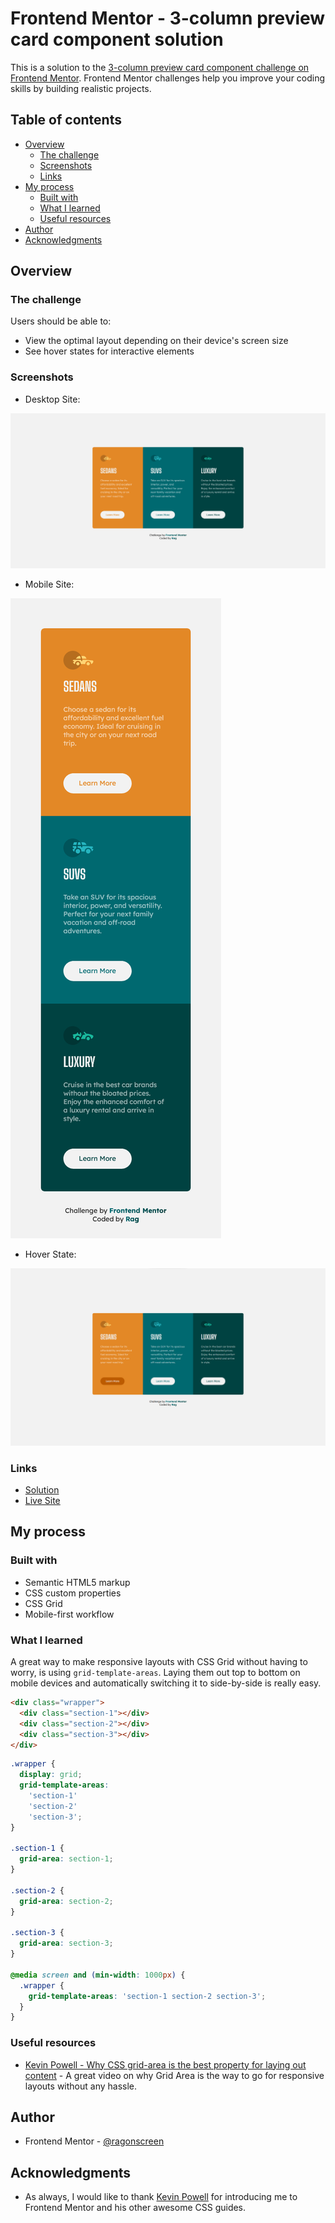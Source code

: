 # Frontend Mentor - 3-column preview card component solution

This is a solution to the [3-column preview card component challenge on Frontend Mentor](https://www.frontendmentor.io/challenges/3column-preview-card-component-pH92eAR2-). Frontend Mentor challenges help you improve your coding skills by building realistic projects. 

## Table of contents

- [Overview](#overview)
  - [The challenge](#the-challenge)
  - [Screenshots](#screenshots)
  - [Links](#links)
- [My process](#my-process)
  - [Built with](#built-with)
  - [What I learned](#what-i-learned)
  - [Useful resources](#useful-resources)
- [Author](#author)
- [Acknowledgments](#acknowledgments)

## Overview

### The challenge

Users should be able to:

- View the optimal layout depending on their device's screen size
- See hover states for interactive elements

### Screenshots

- Desktop Site:

![desktop site preview](./images/site-preview-desktop.png)

- Mobile Site:

![mobile site preview](./images/site-preview-mobile.png)

- Hover State:

![hover state](./images/site-preview-hover.png)

### Links

- [Solution](https://your-solution-url.com)
- [Live Site](https://your-live-site-url.com)

## My process

### Built with

- Semantic HTML5 markup
- CSS custom properties
- CSS Grid
- Mobile-first workflow

### What I learned

A great way to make responsive layouts with CSS Grid without having to worry, is using `grid-template-areas`. Laying them out top to bottom on mobile devices and automatically switching it to side-by-side is really easy.

```html
<div class="wrapper">
  <div class="section-1"></div>
  <div class="section-2"></div>
  <div class="section-3"></div>
</div>
```

```css
.wrapper {
  display: grid;
  grid-template-areas:
    'section-1'
    'section-2'
    'section-3';
}

.section-1 {
  grid-area: section-1;
}

.section-2 {
  grid-area: section-2;
}

.section-3 {
  grid-area: section-3;
}

@media screen and (min-width: 1000px) {
  .wrapper {
    grid-template-areas: 'section-1 section-2 section-3';
  }
}
```

### Useful resources

- [Kevin Powell - Why CSS grid-area is the best property for laying out content](https://www.youtube.com/watch?v=duH4DLq5yoo) - A great video on why Grid Area is the way to go for responsive layouts without any hassle.

## Author

- Frontend Mentor - [@ragonscreen](https://www.frontendmentor.io/profile/ragonscreen)

## Acknowledgments

- As always, I would like to thank [Kevin Powell](https://www.youtube.com/@KevinPowell) for introducing me to Frontend Mentor and his other awesome CSS guides.
